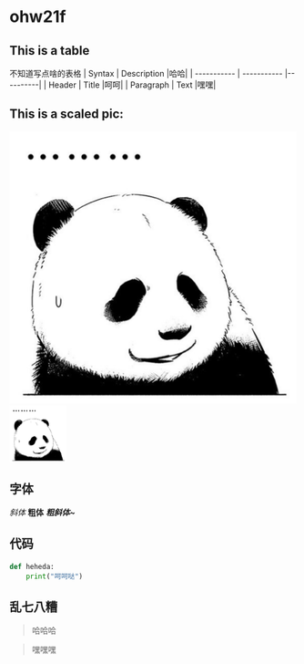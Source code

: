# ohw21f

## This is a table
不知道写点啥的表格
| Syntax | Description |哈哈|
| ----------- | ----------- |----------|
| Header | Title |呵呵|
| Paragraph | Text |嘿嘿|

## This is a scaled pic:

![兄弟你怎么加载不出来](https://github.com/ophwsjtu18/ohw21f/blob/main/cll/%E7%86%8A%E7%86%8A%E6%97%A0%E8%AF%AD.png)
 <img src="https://github.com/ophwsjtu18/ohw21f/blob/main/cll/%E7%86%8A%E7%86%8A%E6%97%A0%E8%AF%AD.png" width = "100" height = "100" alt="熊熊" align=center />

## 字体
_斜体_
__粗体__
___粗斜体~___

## 代码
```python
def heheda:
    print("呵呵哒")
```
## 乱七八糟
> 哈哈哈

> 嘿嘿嘿
